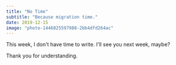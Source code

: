 ```yaml
---
title: "No Time"
subtitle: "Because migration time."
date: 2019-12-15
image: "photo-1446825597988-2bb4dfd264ac"
---
```


This week, I don't have time to write. I'll see you next week, maybe?

Thank you for understanding.
